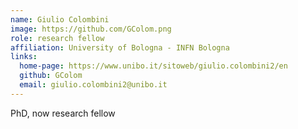 ```yaml
---
name: Giulio Colombini
image: https://github.com/GColom.png
role: research fellow
affiliation: University of Bologna - INFN Bologna
links:
  home-page: https://www.unibo.it/sitoweb/giulio.colombini2/en
  github: GColom
  email: giulio.colombini2@unibo.it
---
```


PhD, now research fellow
